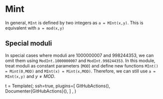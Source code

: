 # Mint
In general, `MInt` is defined by two integers as `a = MInt(x,y)`. This is equivalent with `a = mod(x,y)`

## Special moduli
In special cases where moduli are 1000000007 and 998244353, we can omit them using `ModInt.1000000007` and `ModInt.998244353`.
In this module, treat moduli as constant parameters (`MOD`) and define new functions `MInt() = Mint(0,MOD)` and `MInt(x) = Mint(x,MOD)`. Therefore, we can still use `a = MInt(x,y)` and $y \neq MOD$.

t = Template(;
           ssh=true,
           plugins=[
              GitHubActions(),
              Documenter{GitHubActions}(),
           ]
           ,
       )
       